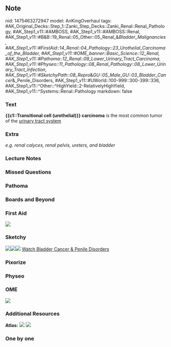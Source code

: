 ## Note
nid: 1475463272947
model: AnKingOverhaul
tags: #AK_Original_Decks::Step_1::Zanki_Step_Decks::Zanki_Renal::Renal_Pathology, #AK_Step1_v11::#AMBOSS, #AK_Step1_v11::#AMBOSS::Renal, #AK_Step1_v11::#B&B::19_Renal::05_Other::05_Renal_&_Bladder_Malignancies, #AK_Step1_v11::#FirstAid::14_Renal::04_Pathology::23_Urothelial_Carcinoma_of_the_Bladder, #AK_Step1_v11::#OME_banner::Basic_Science::12_Renal, #AK_Step1_v11::#Pathoma::12_Renal::09_Lower_Urinary_Tract_Carcinoma, #AK_Step1_v11::#Physeo::11_Pathology::08_Renal_Pathology::08_Lower_Urinary_Tract_Infection, #AK_Step1_v11::#SketchyPath::08_Repro_&_GU::05_Male_GU::03_Bladder_Cancer_&_Penile_Disorders, #AK_Step1_v11::#UWorld::100-999::300-399::336, #AK_Step1_v11::^Other::^HighYield::2-RelativelyHighYield, #AK_Step1_v11::^Systems::Renal::Pathology
markdown: false

### Text
<div>
  <b>{{c1::Transitional cell (urothelial)}} carcinoma</b> is the
  most common tumor of the <u>urinary tract system</u>
</div>

### Extra
<i>e.g. renal calyces, renal pelvis, ureters, and bladder</i>

### Lecture Notes


### Missed Questions


### Pathoma


### Boards and Beyond


### First Aid
<img src="tmpcZ412U.png">

### Sketchy
<img src=
"Screen%20Shot%202019-12-02%20at%205.30.06%20PM_1566160514431.png"><img src="Screen%20Shot%202019-12-02%20at%205.30.13%20PM_1566160514431.png"><img src="Zoverall%20picture%20(5).png">
<a href=
"https://dashboard.sketchy.com/study/medical/courses/medical-pathophysiology/units/medical-pathophysiology-reproductive-gu/videos/medical-pathophysiology-reproductive-and-gu-male-gu-bladder-cancer-and-penile-disorders?utm_source=anki&utm_medium=partnership&utm_campaign=february_update&utm_content=medical">
Watch Bladder Cancer & Penile Disorders</a>

### Pixorize


### Physeo


### OME
<div class="ome-widget">
  <a href="https://onlinemeded.org/spa/renal?ref=anki"><img src=
  "_OME_AnkiFlashcards_Topic_6.png"></a>
</div>

### Additional Resources
<b>Atlas:</b> <img src="tmpfTKdYb.png"> <img src="tmpxxEAOp.png">

### One by one

